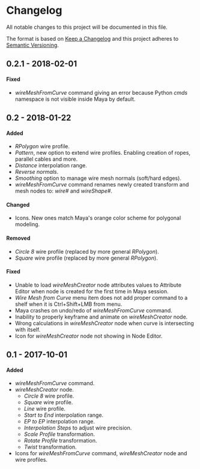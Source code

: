 # Changelog
All notable changes to this project will be documented in this file.

The format is based on [Keep a Changelog](http://keepachangelog.com/en/1.0.0/)
and this project adheres to [Semantic Versioning](http://semver.org/spec/v2.0.0.html).

## 0.2.1 - 2018-02-01
#### Fixed
- *wireMeshFromCurve* command giving an error because Python *cmds* namespace is not visible inside Maya by default.

## 0.2 - 2018-01-22
#### Added
- *RPolygon* wire profile.
- *Pattern*, new option to extend wire profiles. Enabling creation of ropes, parallel cables and more.
- *Distance* interpolation range.
- *Reverse normals*.
- *Smoothing* option to manage wire mesh normals (soft/hard edges).
- *wireMeshFromCurve* command renames newly created transform and mesh nodes to: *wire#* and *wireShape#*.

#### Changed
- Icons. New ones match Maya's orange color scheme for polygonal modeling.

#### Removed
- *Circle 8* wire profile (replaced by more general *RPolygon*).
- *Square* wire profile (replaced by more general *RPolygon*).

#### Fixed
- Unable to load *wireMeshCreator* node attributes values to Attribute Editor when node is created for the first time in Maya session.
- *Wire Mesh from Curve* menu item does not add proper command to a shelf when it is Ctrl+Shift+LMB from menu. 
- Maya crashes on undo/redo of *wireMeshFromCurve* command.
- Inability to properly keyframe and animate on *wireMeshCreator* node.
- Wrong calculations in *wireMeshCreator* node when curve is intersecting with itself.
- Icon for *wireMeshCreator* node not showing in Node Editor.

## 0.1 - 2017-10-01
#### Added
- *wireMeshFromCurve* command.
- *wireMeshCreator* node.
    - *Circle 8* wire profile.
    - *Square* wire profile.
    - *Line* wire profile.
    - *Start to End* interpolation range.
    - *EP to EP* interpolation range.
    - *Interpolation Steps* to adjust wire precision.
    - *Scale Profile* transformation.
    - *Rotate Profile* transformation.
    - *Twist* transformation.
- Icons for *wireMeshFromCurve* command, *wireMeshCreator* node and wire profiles.